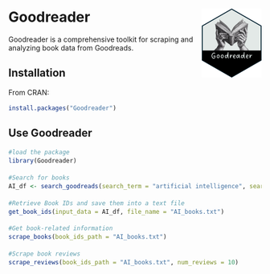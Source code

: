 
# Goodreader <a href="https://github.com/chaoliu-cl/Goodreader"><img src="man/figures/Goodreader.png" alt="Goodreader website" align="right" height="138"/></a> 

Goodreader is a comprehensive toolkit for scraping and analyzing book
data from Goodreads.

## Installation

From CRAN:

``` r
install.packages("Goodreader") 
```

## Use Goodreader

``` r
#load the package
library(Goodreader)

#Search for books
AI_df <- search_goodreads(search_term = "artificial intelligence", search_in = "title", num_books = 10, sort_by = "ratings")

#Retrieve Book IDs and save them into a text file
get_book_ids(input_data = AI_df, file_name = "AI_books.txt")

#Get book-related information
scrape_books(book_ids_path = "AI_books.txt")

#Scrape book reviews
scrape_reviews(book_ids_path = "AI_books.txt", num_reviews = 10)
```
